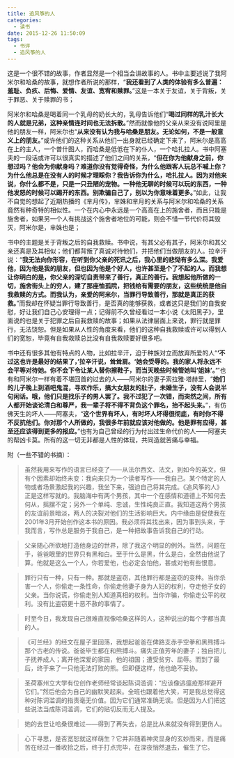 ```yaml
---
title: 追风筝的人
categories:
  - 读书
date: 2015-12-26 11:50:09
tags:
  - 书评
  - 追风筝的人
---
```


这是一个很不错的故事，作者显然是一个相当会讲故事的人。书中主要述说了我阿米尔和哈桑的故事，就想作者所说的那样，“**我还看到了人类的体验有多么普遍：羞耻、负疚、后悔、爱情、友谊、宽宥和赎罪。**”这是一本关于友谊，关于背叛，关于罪恶、关于赎罪的书；

<!-- more -->

阿米尔和哈桑是喝着同一个乳母的奶长大的，乳母告诉他们“**喝过同样的乳汁长大的人就是兄弟，这种亲情连时间也无法拆散。**”然而就像他的父亲从来没有说阿里是他的朋友一样，阿米尔也“**从来没有认为我与哈桑是朋友。无论如何，不是一般意义上的朋友。**”或许他们的这种关系从他们一出身就已经确定下来了，阿米尔是高高在上的主人，一个普什图人，而哈桑是低低在下的仆人，一个哈扎拉人。书中阿塞夫的一段话或许可以很真实的描述了他们之间的关系，“**但在你为他献身之前，你想过吗？他会为你献身吗？难道你没有觉得奇怪，为什么他跟客人玩总不喊上你？为什么他总是在没有人的时候才理睬你？我告诉你为什么，哈扎拉人。因为对他来说，你什么都不是，只是一只丑陋的宠物。一种他无聊的时候可以玩的东西，一种他发怒的时候可以踢开的东西。别欺骗自己了，别以为你意味着更多。**”如此，让我不自觉的想起了近期热播的《芈月传》，芈姝和芈月的关系与阿米尔和哈桑的关系竟然有种奇特的相似性。一个在内心中永远是一个高高在上的施舍者，而且只能是施舍者，如果另一个人有挑战这个施舍者地位的可能，则会不惜一节代价将其毁灭，阿米尔是，芈姝也是；

书中的主题是关于背叛之后的自我救赎。书中说，有其父必有其子，阿米尔和其父亲还真是及其相似；他们都背叛了真诚对待他们，并把他们当做朋友的人。拉辛汗说：“**我无法向你形容，在听到你父亲的死讯之后，我心里的悲恸有多么深。我爱他，因为他是我的朋友，但也因为他是个好人，也许甚至是个了不起的人。而我想让你明白的是，你父亲的深切自责带来了善行，真正的善行。我想起他所做的一切，施舍街头上的穷人，建了那座恤孤院，把钱给有需要的朋友，这些统统是他自我救赎的方式。而我认为，亲爱的阿米尔，当罪行导致善行，那就是真正的获救。**”而我却在怀疑当罪行导致善行，是否真的能够获救，或者这只是我们的自我安慰，好让我们自己心安理得一点；记得前不久曾经看过一本小说《太阳黑子》，里面说的也是关于犯罪之后自我救赎的故事；如果从法律层面上来说，罪行就是罪行，无法饶恕。但是如果从人性的角度来看，他们的这种自我救赎或许可以得到人们的宽恕，毕竟有自我救赎总比没有自我救赎要好很多吧。

书中还有很多其他有特点的人物，比如拉辛汗，迫于种族对立而放弃所爱的人“**‘不过这也许是最好的结果了，’拉辛汗说，耸耸肩。‘她会受辱的。我的家人将永远不会平等对待她。你不会下令让某人替你擦鞋子，而当天晚些时候管她叫‘姐妹’。’**”也有和阿米尔一样有着不堪回首的过去的人——阿米尔的妻子索拉雅·塔赫里，“**她们的儿子晚上到酒吧鬼混，寻欢作乐，搞大女朋友的肚子，未婚生子，没有人会说半句闲话。哦，他们只是找乐子的男人罢了。我不过犯了一次错，而突然之间，所有人都开始谈论清白和尊严，我一辈子将不得不背负这个罪名，抬不起头来。**”，有仿佛天生的坏人——阿塞夫，“**这个世界有坏人，有时坏人坏得很彻底，有时你不得不反抗他们。你对那个人所做的，我很多年前就应该对他做的。他是罪有应得，甚至还应该得到更多的报应。**”也有为自己曾经的行为付出过生命代价的人——阿塞夫的帮凶卡莫。所有的这一切无非都是人性的体现，共同造就苦痛与幸福。

附（一些不错的书摘）：

> 虽然我用来写作的语言已经变了——从法尔西文、法文，到如今的英文，但有个因素却始终未变：我向来只为一个读者写作——我自己。某个特定的人物或者场景激起我的兴趣，我坐下来，强迫自己将其完成。《追风筝的人》正是这样写就的。我脑海中有两个男孩，其中一个在感情和道德上不知何去何从，摇摆不定；另外一个单纯、忠诚，生性纯良正直。我知道这两个男孩的友谊前景暗淡，两人的决裂对他们的生活影响巨大。内中缘由是促使我在2001年3月开始创作这本书的原因。我必须将其找出来，因为事到头来，于我而言，写作总是服务于我自己，是一种把故事告诉我自己的行动。

> 父亲随心所欲地打造他身边的世界，除了我这个明显的例外。当然，问题在于，爸爸眼里的世界只有黑和白。至于什么是黑，什么是白，全然由他说了算。他就是这么一个人，你若爱他，也必定会怕他，甚或对他有些恨意。

> 罪行只有一种，只有一种。那就是盗窃，其他罪行都是盗窃的变种。当你杀害一个人，你偷走一条性命，你偷走他妻子身为人妇的权利，夺走他子女的父亲。当你说谎，你偷走别人知道真相的权利。当你诈骗，你偷走公平的权利。没有比盗窃更十恶不赦的事情了。

> 时至今日，我发现自己很难直视像哈桑这样的人，这种说出的每个字都当真的人。

> 《可兰经》的经文在屋子里回荡，我想起爸爸在俾路支赤手空拳和黑熊搏斗那个古老的传说。爸爸毕生都在和熊搏斗。痛失正值芳年的妻子；独自把儿子抚养成人；离开他深爱的家园，他的祖国；遭受贫穷、屈辱。而到了最后，终于来了一只他无法打败的熊。但即便这样，他也绝不妥协。

> 圣荷塞州立大学有位创作老师经常谈起陈词滥调：“应该像逃瘟疫那样避开它们。”然后他会为自己的幽默笑起来。全班也跟着他大笑，可是我总觉得这种对陈词滥调的指责毫无价值。因为它们通常准确无误。但是因为人们把这些说法当成陈词滥调，它们的贴切反而无人提及。

> 她的去世让哈桑很难过——得到了再失去，总是比从来就没有得到更伤人。

> 心下寻思，是否宽恕就这样萌生？它并非随着神灵显身的玄妙而来，而是痛苦在经过一番收拾之后，终于打点完毕，在深夜悄然退去，催生了它。
